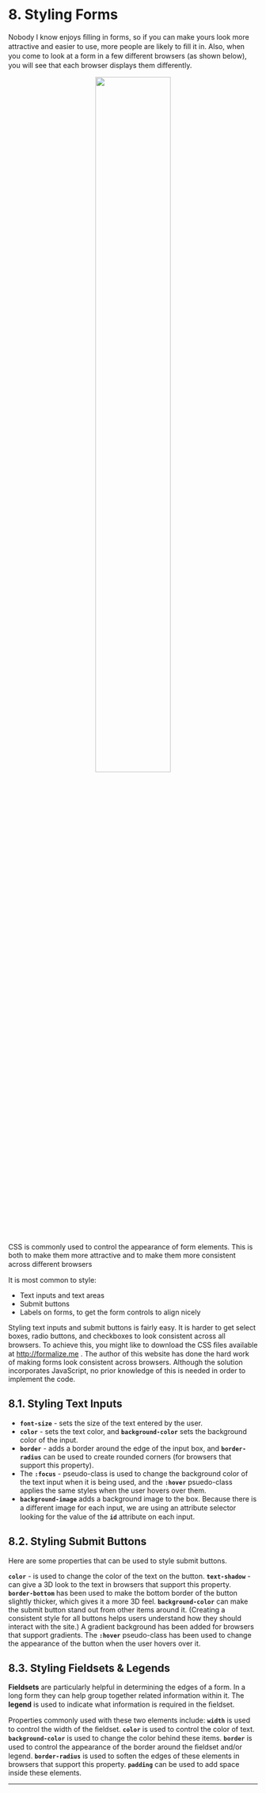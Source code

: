 # 8. Styling Forms

Nobody I know enjoys ﬁlling in forms, so if you can make yours look more attractive and easier to use, more people are likely to ﬁll it in. Also, when you come to look at a form in a few diﬀerent browsers (as shown below), you will see that each browser displays them diﬀerently.

<figure align="center">
<img src="Forms.png" width ="60%" />
<figcaption>  </figcaption>
</figure>

CSS is commonly used to control the appearance of form elements. This is both to make them more attractive and to make them more consistent across diﬀerent browsers 

It is most common to style:
- Text inputs and text areas
- Submit buttons
- Labels on forms, to get the form controls to align nicely

Styling text inputs and submit buttons is fairly easy. It is harder to get select boxes, radio buttons, and checkboxes to look consistent across all browsers. To achieve this, you might like to download the CSS ﬁles available at http://formalize.me .
The author of this website has done the hard work of making forms look consistent across browsers. Although the solution incorporates JavaScript, no prior knowledge of this is needed in order to implement the code.
## 8.1. Styling Text Inputs

- **`font-size`** - sets the size of the text entered by the user.
- **`color`** - sets the text color, and **`background-color`** sets the background color of the input.
- **`border`** - adds a border around the edge of the input box, and **`border-radius`** can be used to create rounded corners (for browsers that support this property).
- The **`:focus`** - pseudo-class is used to change the background color of the text input when it is being used, and the **`:hover`** psuedo-class applies the same styles when the user hovers over them.
- **`background-image`** adds a background image to the box. Because there is a diﬀerent image for each input, we are using an attribute selector looking for the value of the **`id`** attribute on each input.
## 8.2. Styling Submit Buttons

Here are some properties that can be used to style submit buttons. 

**`color`** - is used to change the color of the text on the button.
**`text-shadow`** - can give a 3D look to the text in browsers that support this property.
**`border-bottom`** has been used to make the bottom border of the button slightly thicker, which gives it a more 3D feel.
**`background-color`** can make the submit button stand out from other items around it. (Creating a consistent style for all buttons helps users understand how they should interact with the site.) A gradient background has been added for browsers that support gradients.
The **`:hover`** pseudo-class has been used to change the appearance of the button when the user hovers over it.
## 8.3. Styling Fieldsets & Legends

**Fieldsets** are particularly helpful in determining the edges of a form. In a long form they can help group together related information within it.
The **legend** is used to indicate what information is required in the ﬁeldset.

Properties commonly used with these two elements include:
**`width`** is used to control the width of the ﬁeldset.
**`color`** is used to control the color of text.
**`background-color`** is used to change the color behind these items.
**`border`** is used to control the appearance of the border around the ﬁeldset and/or legend.
**`border-radius`** is used to soften the edges of these elements in browsers that support this property.
**`padding`** can be used to add space inside these elements.

---
